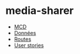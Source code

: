 # media-sharer

- [MCD](docs/erd.md)
- [Données](docs/data.md)
- [Routes](docs/routes.md)
- [User stories](docs/user-stories.md)
